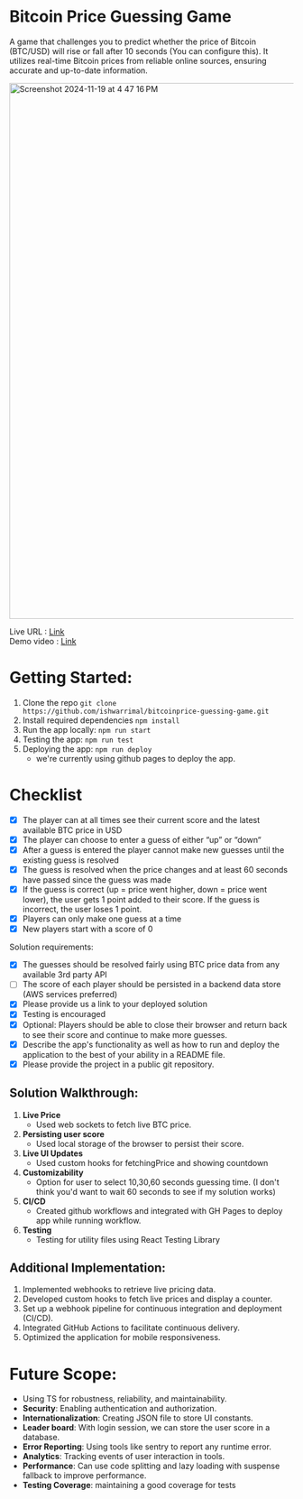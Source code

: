 # Bitcoin Price Guessing Game

A game that challenges you to predict whether the price of Bitcoin (BTC/USD) will rise or fall after 10 seconds (You can configure this). It utilizes real-time Bitcoin prices from reliable online sources, ensuring accurate and up-to-date information.

<img width="950" alt="Screenshot 2024-11-19 at 4 47 16 PM" src="https://github.com/user-attachments/assets/1a8538bf-f1bf-4343-8dc0-da569138e501">


Live URL : [Link](https://ishwarrimal.github.io/bitcoinprice-guessing-game/)  
Demo video : [Link](https://www.loom.com/share/ca8793fe389d4ea2a5b23edb89a3583a?sid=a55bb3e0-e330-4b61-a0e1-097d794b7c6f)

# Getting Started:
1. Clone the repo `git clone https://github.com/ishwarrimal/bitcoinprice-guessing-game.git`
2. Install required dependencies `npm install`
3. Run the app locally: `npm run start`
4. Testing the app: `npm run test`
5. Deploying the app: `npm run deploy`
    * we're currently using github pages to deploy the app.

# Checklist

- [x] The player can at all times see their current score and the latest available BTC price in USD
- [x] The player can choose to enter a guess of either “up” or “down“
- [x] After a guess is entered the player cannot make new guesses until the existing guess is resolved
- [x] The guess is resolved when the price changes and at least 60 seconds have passed since the guess was made
- [x] If the guess is correct (up = price went higher, down = price went lower), the user gets 1 point added to their score. If the guess is incorrect, the user loses 1 point.
- [x] Players can only make one guess at a time
- [x] New players start with a score of 0

Solution requirements:

- [x] The guesses should be resolved fairly using BTC price data from any available 3rd party API
- [ ] The score of each player should be persisted in a backend data store (AWS services preferred)
- [x] Please provide us a link to your deployed solution
- [x] Testing is encouraged
- [x] Optional: Players should be able to close their browser and return back to see their score and continue to make more guesses.
- [x] Describe the app's functionality as well as how to run and deploy the application to the best of your ability in a README file.
- [x] Please provide the project in a public git repository.

## Solution Walkthrough:
1. **Live Price**
   - Used web sockets to fetch live BTC price.
2. **Persisting user score**
   - Used local storage of the browser to persist their score.
3. **Live UI Updates**
   - Used custom hooks for fetchingPrice and showing countdown
4. **Customizability**
   - Option for user to select 10,30,60 seconds guessing time. (I don't think you'd want to wait 60 seconds to see if my solution works)
5. **CI/CD**
   - Created github workflows and integrated with GH Pages to deploy app while running workflow.
6. **Testing**
   - Testing for utility files using React Testing Library

## Additional Implementation:
1. Implemented webhooks to retrieve live pricing data.
2. Developed custom hooks to fetch live prices and display a counter.
3. Set up a webhook pipeline for continuous integration and deployment (CI/CD).
4. Integrated GitHub Actions to facilitate continuous delivery.
5. Optimized the application for mobile responsiveness.

# Future Scope:
- Using TS for robustness, reliability, and maintainability.
- **Security**: Enabling authentication and authorization.
- **Internationalization**: Creating JSON file to store UI constants.
- **Leader board**: With login session, we can store the user score in a database.
- **Error Reporting**: Using tools like sentry to report any runtime error.
- **Analytics**: Tracking events of user interaction in tools.
- **Performance**: Can use code splitting and lazy loading with suspense fallback to improve performance.
- **Testing Coverage**: maintaining a good coverage for tests
